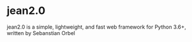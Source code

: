 # jean2.0

jean2.0 is a simple, lightweight, and fast web framework for Python 3.6+, written by Sebanstian Orbel
